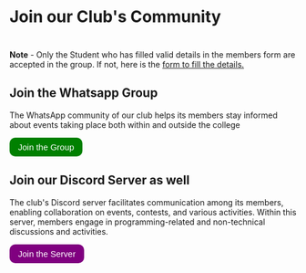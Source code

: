 # Join our Club's Community

<div class="tip custom-block" style="padding-top: 8px">

**Note** - Only the Student who has filled valid details in the members form are accepted in the group. If not, here is the [form to fill the details.](https://acetcs.github.io/forms/)

</div>

## Join the Whatsapp Group


The WhatsApp community of our club helps its members stay informed about events taking place both within and outside the college

<button style="display: inline-block;
               padding: 8px 15px;
               border-radius: 10px;
               background-color: green;
               color: white;
               text-align: center;
               text-decoration: none;
               font-size: 15px;
               border: none;
               cursor: pointer;"
               onclick= "window.location.href = 'https://discord.gg/zKXtrd7X';">Join the Group</button>

## Join our Discord Server as well


The club's Discord server facilitates communication among its members, enabling collaboration on events, contests, and various activities. Within this server, members engage in programming-related and non-technical discussions and activities.

<button style="display: inline-block;
               padding: 8px 15px;
               border-radius: 10px;
               background-color: purple;
               color: white;
               text-align: center;
               text-decoration: none;
               font-size: 15px;
               border: none;
               cursor: pointer;"
               onclick= "window.location.href = 'https://chat.whatsapp.com/CjylBRApCEzGiR7tOyavXi';">Join the Server</button>

